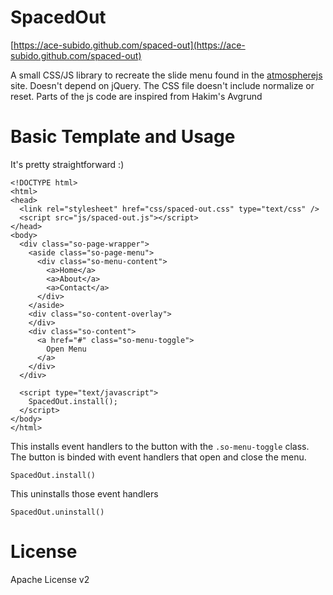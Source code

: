 SpacedOut
====================

[https://ace-subido.github.com/spaced-out](https://ace-subido.github.com/spaced-out)

A small CSS/JS library to recreate the slide menu found in the [atmospherejs](https://atmospherejs.com/) site. Doesn't depend on jQuery. The CSS file doesn't include normalize or reset. Parts of the js code are inspired from Hakim's Avgrund

Basic Template and Usage
====================

It's pretty straightforward :)

    <!DOCTYPE html>
    <html>
    <head>
      <link rel="stylesheet" href="css/spaced-out.css" type="text/css" />
      <script src="js/spaced-out.js"></script>
    </head>
    <body>
      <div class="so-page-wrapper">
        <aside class="so-page-menu">
          <div class="so-menu-content">
            <a>Home</a>
            <a>About</a>
            <a>Contact</a>
          </div>
        </aside>
        <div class="so-content-overlay">
        </div>
        <div class="so-content">
          <a href="#" class="so-menu-toggle">
            Open Menu
          </a>
        </div>
      </div>

      <script type="text/javascript">
        SpacedOut.install();
      </script>
    </body>
    </html>

This installs event handlers to the button with the `.so-menu-toggle` class. The button is binded with event handlers that open and close the menu.

    SpacedOut.install()

This uninstalls those event handlers

    SpacedOut.uninstall()

License
====================
Apache License v2
